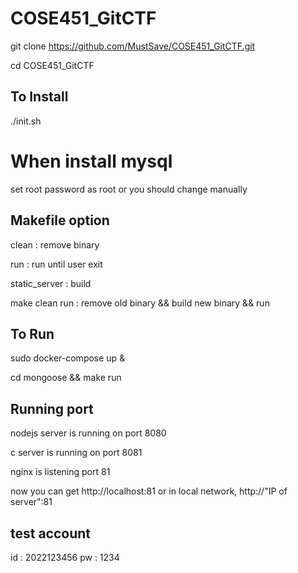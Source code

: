 # COSE451_GitCTF

git clone https://github.com/MustSave/COSE451_GitCTF.git

cd COSE451_GitCTF


## To Install ##
./init.sh


# When install mysql #
set root password as root
or you should change manually

## Makefile option ##
clean : remove binary

run : run until user exit

static_server : build

make clean run : remove old binary && build new binary && run


## To Run ##
sudo docker-compose up &

cd mongoose && make run


## Running port ##
nodejs server is running on port 8080

c server is running on port 8081

nginx is listening port 81

now you can get http://localhost:81 or in local network, http://"IP of server":81

## test account ##
id : 2022123456
pw : 1234

